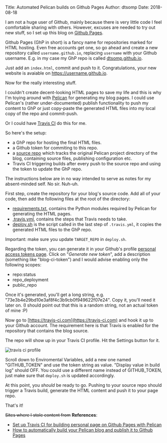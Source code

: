 Title: Automated Pelican builds on Github Pages
Author: dtsomp
Date: 2018-08-18

I am not a huge user of Github, mainly because there is very little code I feel comfortable sharing with others.
However, excuses are needed to try out new stuff, so I set up this blog on [Github Pages](https://pages.github.com/).

Github Pages (GhP in short) is a fancy name for repositories marked for HTML hosting.
Even free accounts get one, so go ahead and create a new repository called `username.github.io`, replacing `username` with your Github username.
E.g. in my case my GhP repo is called [dtsomp.github.io](https://github.com/dtsomp/dtsomp.github.io).

Just add an `index.html`, commit and push to it.
Congratulations, your new website is avaiable on https://username.github.io.

Now for the really interesting stuff.

I couldn't create decent-looking HTML pages to save my life and this is why I'm toying around with [Pelican](https://blog.getpelican.com/) for generating my blog pages.
I could use Pelican's (rather under-documented) publish functionality to push my content to GhP or just copy-paste the generated HTML files into my local copy of the repo and commit-push.

Or I could have [Travis CI](https://travis-ci.com/) do this for me.

So here's the setup:

- a GhP repo for hosting the final HTML files.
- a Github token for commiting to this repo.
- a [source repo](https://github.com/dtsomp/blog) which tracks the original Pelican project directory of the blog, containing source files, publishing configuration etc.
- Travis CI triggering builds after every push to the source repo and using the token to update the GhP repo.

The instructions below are in no way intended to serve as notes for my absent-minded self. No sir. Nuh-uh.

First step, create the repository for your blog's source code. 
Add all of your code, then add the following files at the root of the directory:

- [requirements.txt](https://github.com/dtsomp/blog/blob/master/requirements.txt), contains the Python modules required by Pelican for generating the HTML pages.
- [.travis.yml](https://github.com/dtsomp/blog/blob/master/.travis.yml), contains the steps that Travis needs to take.
- [deploy.sh](https://github.com/dtsomp/blog/blob/master/deploy.sh) is the script called in the last step of `.travis.yml`, it copies the generated HTML files to the GhP repo.

Important: make sure you update `TARGET_REPO` in `deploy.sh`.

Regarding the token, you can generate it in your Github's profile [personal access tokens page](https://github.com/settings/tokens).
Click on "*Generate new token*", add a description (something like "blog-ci-token") and I would advise enabling only the following scopes:

- repo:status
- repo_deployment
- public_repo

Once it's generated, you'll get a long string, e.g. "73e3b4e29bd10e3af8f4c3b9cb0f949622f07e24".
Copy it, you'll need it later on.
(I should point out that this is a random string, not an actual token of mine :P)

Now go to [https://travis-ci.com](https://travis-ci.com) and hook it up to your Github account. 
The requirement here is that Travis is enabled for the repository that contains the blog source.

The repo will show up in your Travis CI profile. Hit the Settings button for it.

![travis ci profile](/images/2018/travis-ci-profile.png)

Scroll down to Enviromental Variables, add a new one named "GITHUB_TOKEN" and use the token string as value. 
"Display value in build log" should OFF.
You could use a different name instead of GITHUB_TOKEN, just make sure that `deploy.sh` is updated accordingly.

At this point, you *should* be ready to go. 
Pushing to your source repo should trigger a Travis build, generate the HTML content and push it to your page repo.

That's it!

<s>Sites where I stole content from</s> **References**:

- [Set up Travis CI for building personal page on Github Pages with Pelican](https://serge-m.github.io/set-up-travis-ci-for-building-personal-page-on-github-pages-with-pelican.html)
- [How to automatically build your Pelican blog and publish it to Github Pages](https://zonca.github.io/2013/09/automatically-build-pelican-and-publish-to-github-pages.html)

